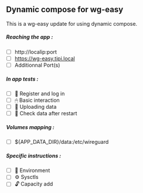 ## Dynamic compose for wg-easy
This is a wg-easy update for using dynamic compose.
##### Reaching the app :
- [ ] http://localip:port
- [ ] https://wg-easy.tipi.local
- [ ] Additionnal Port(s)
##### In app tests :
- [ ] 📝 Register and log in
- [ ] 🖱 Basic interaction
- [ ] 🌆 Uploading data
- [ ] 🔄 Check data after restart
##### Volumes mapping :
- [ ] ${APP_DATA_DIR}/data:/etc/wireguard
##### Specific instructions :
- [ ] 🌳 Environment
- [ ] ⚙ Sysctls
- [ ] 🔓 Capacity add
